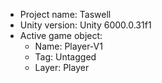 <!-- UNITY CODE ASSIST INSTRUCTIONS START -->
- Project name: Taswell
- Unity version: Unity 6000.0.31f1
- Active game object:
  - Name: Player-V1
  - Tag: Untagged
  - Layer: Player
<!-- UNITY CODE ASSIST INSTRUCTIONS END -->